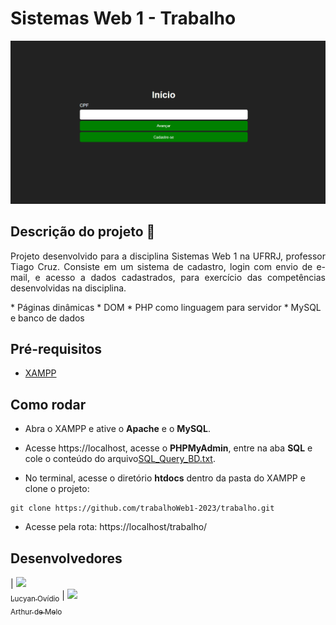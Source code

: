 # Sistemas Web 1 - Trabalho

<p align="center">
  <img src="./.github/preview.png"/>
</p>

## Descrição do projeto :page_with_curl: 

<p align="justify">
  Projeto desenvolvido para a disciplina Sistemas Web 1 na UFRRJ, professor Tiago Cruz. Consiste em um sistema de cadastro, login com envio de e-mail, e acesso a dados cadastrados, para exercício das competências desenvolvidas na disciplina.
</p>
* Páginas dinâmicas
* DOM
* PHP como linguagem para servidor
* MySQL e banco de dados

## Pré-requisitos

* [XAMPP](https://www.apachefriends.org/pt_br/download.html)

## Como rodar

* Abra o XAMPP e ative o **Apache** e o **MySQL**.

* Acesse https://localhost, acesse o **PHPMyAdmin**, entre na aba **SQL** e cole o conteúdo do arquivo[SQL_Query_BD.txt](./SQL_Query_BD.txt).

* No terminal, acesse o diretório **htdocs** dentro da pasta do XAMPP e clone o projeto: 

```
git clone https://github.com/trabalhoWeb1-2023/trabalho.git
```

* Acesse pela rota: https://localhost/trabalho/

## Desenvolvedores

| [<img src="https://github.com/lucyanovidio.png" width=115><br><sub>Lucyan Ovídio</sub>](https://github.com/lucyanovidio) |  [<img src="https://github.com/jvitorods.png" width=115><br><sub>Arthur de Melo</sub>](https://github.com/jvitorods)